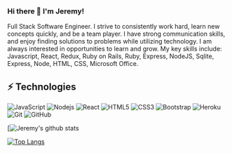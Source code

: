### Hi there 👋 I'm Jeremy!
Full Stack Software Engineer.
I strive to consistently work hard, learn new concepts quickly, and be a team player. I have strong communication skills, and enjoy finding solutions to problems while utilizing technology. I am always interested in opportunities to learn and grow.
My key skills include: Javascript, React, Redux, Ruby on Rails, Ruby, Express, NodeJS, Sqlite, Express, Node, HTML, CSS, Microsoft Office. 

<!--
**hamcodes/hamcodes** is a ✨ _special_ ✨ repository because its `README.md` (this file) appears on your GitHub profile.

Here are some ideas to get you started:

- 🔭 I’m currently working on ...A newsletter being deployed on Heroku!
- 🌱 I’m currently learning ...The MERN stack.
- 📫 How to reach me: ...https://www.linkedin.com/in/jeremyhamilton035/
-->
## ⚡ Technologies

![JavaScript](https://img.shields.io/badge/-JavaScript-black?style=flat-square&logo=javascript)
![Nodejs](https://img.shields.io/badge/-Nodejs-black?style=flat-square&logo=Node.js)
![React](https://img.shields.io/badge/-React-black?style=flat-square&logo=react)
![HTML5](https://img.shields.io/badge/-HTML5-E34F26?style=flat-square&logo=html5&logoColor=white)
![CSS3](https://img.shields.io/badge/-CSS3-1572B6?style=flat-square&logo=css3)
![Bootstrap](https://img.shields.io/badge/-Bootstrap-563D7C?style=flat-square&logo=bootstrap)
![Heroku](https://img.shields.io/badge/-Heroku-430098?style=flat-square&logo=heroku)
![Git](https://img.shields.io/badge/-Git-black?style=flat-square&logo=git)
![GitHub](https://img.shields.io/badge/-GitHub-181717?style=flat-square&logo=github)

[![Jeremy's github stats](https://github-readme-stats.vercel.app/api?username=hamcodes&show_icons=true&theme=dracula)


[![Top Langs](https://github-readme-stats.vercel.app/api/top-langs/?username=hamcodes&layout=compact)](https://github.com/hamcodes/github-readme-stats)
